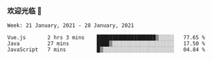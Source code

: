 ### 欢迎光临 👋

<!--
**lianganqing/lianganqing** is a ✨ _special_ ✨ repository because its `README.md` (this file) appears on your GitHub profile.

Here are some ideas to get you started:

- 🔭 I’m currently working on ...
- 🌱 I’m currently learning ...
- 👯 I’m looking to collaborate on ...
- 🤔 I’m looking for help with ...
- 💬 Ask me about ...
- 📫 How to reach me: ...
- 😄 Pronouns: ...
- ⚡ Fun fact: ...
-->
<!--START_SECTION:waka-->
```text
Week: 21 January, 2021 - 28 January, 2021

Vue.js       2 hrs 3 mins    ███████████████████▒░░░░░   77.65 % 
Java         27 mins         ████▒░░░░░░░░░░░░░░░░░░░░   17.50 % 
JavaScript   7 mins          █▒░░░░░░░░░░░░░░░░░░░░░░░   04.84 % 
```
<!--END_SECTION:waka-->
